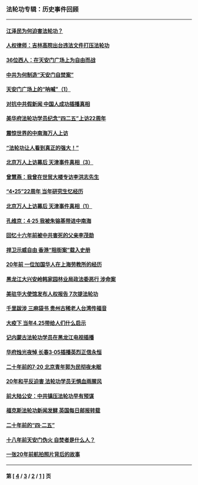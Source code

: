 ### 法轮功专辑：历史事件回顾
---
#### [江泽民为何迫害法轮功？](../../pages/nf5793/n13876324.md?06200430) 
#### [人权律师：吉林高院出台违法文件打压法轮功](../../pages/nf5793/n13825665.md?06200430) 
#### [36位西人：在天安门广场上为自由而战](../../pages/nf5793/n13390029.md?06200430) 
#### [中共为何制造“天安门自焚案”](../../pages/nf5793/n13183270.md?06200430) 
#### [天安门广场上的“呐喊”（1）](../../pages/nf5793/n13105277.md?06200430) 
#### [对抗中共假新闻 中国人成功插播真相](../../pages/nf5793/n12910618.md?06200430) 
#### [美华府法轮功学员纪念“四二五”上访22周年](../../pages/nf5793/n12904445.md?06200430) 
#### [震惊世界的中南海万人上访](../../pages/nf5793/n12903976.md?06200430) 
#### [“法轮功让人看到真正的强大！”](../../pages/nf5793/n12903195.md?06200430) 
#### [北京万人上访幕后 天津事件真相（3）](../../pages/nf5793/n12902807.md?06200430) 
#### [曾慧燕：我曾在世贸大楼专访李洪志先生](../../pages/nf5793/n12898729.md?06200430) 
#### [“4•25”22周年 当年研究生忆经历](../../pages/nf5793/n12894152.md?06200430) 
#### [北京万人上访幕后 天津事件真相（1）](../../pages/nf5793/n12885174.md?06200430) 
#### [孔维京：4·25 我被朱镕基带进中南海](../../pages/nf5793/n12864987.md?06200430) 
#### [回忆十六年前被中共害死的父亲李茂勋](../../pages/nf5793/n12880270.md?06200430) 
#### [捍卫示威自由 香港“阻街案”载入史册](../../pages/nf5793/n12811245.md?06200430) 
#### [20年前 一位加国华人在上海劳教所的经历](../../pages/nf5793/n12707932.md?06200430) 
#### [黑龙江大兴安岭韩家园林业局政法委恶行 涉命案](../../pages/nf5793/n12622815.md?06200430) 
#### [美驻华大使馆发布人权报告 7次提法轮功](../../pages/nf5793/n12520541.md?06200430) 
#### [千里跋涉 三麻袋书 贵州古稀老人台湾传福音](../../pages/nf5793/n12198750.md?06200430) 
#### [大疫下 当年4.25带给人们什么启示](../../pages/nf5793/n12058565.md?06200430) 
#### [记内蒙古法轮功学员在黑龙江电视插播](../../pages/nf5793/n11699194.md?06200430) 
#### [华府烛光夜悼 长春3·05插播英烈正信永恒](../../pages/nf5793/n11397432.md?06200430) 
#### [二十年前的7·20 北京青年郭为民彻夜未眠](../../pages/nf5793/n11354195.md?06200430) 
#### [20年和平反迫害 法轮功学员无惧血雨腥风](../../pages/nf5793/n11348279.md?06200430) 
#### [前大陆公安：中共镇压法轮功早有预谋](../../pages/nf5793/n11352168.md?06200430) 
#### [福克斯法轮功新闻发酵  英国每日邮报转载](../../pages/nf5793/n11285952.md?06200430) 
#### [二十年前的“四·二五”](../../pages/nf5793/n11207639.md?06200430) 
#### [十八年前天安门伪火 自焚者是什么人？](../../pages/nf5793/n10996556.md?06200430) 
#### [一张20年前航拍照片背后的故事](../../pages/nf5793/n10693797.md?06200430) 

---
#### 第 [ [4](./4.md?06200430) / [3](./3.md?06200430) / [2](./2.md?06200430) / [1](./1.md?06200430) ] 页
